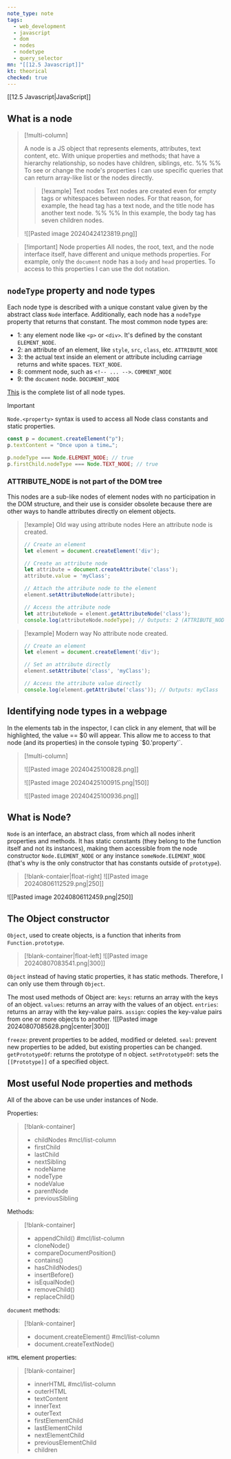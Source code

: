```yaml
---
note_type: note
tags:
  - web_development
  - javascript
  - dom
  - nodes
  - nodetype
  - query_selector
mn: "[[12.5 Javascript]]"
kt: theorical
checked: true
---
```

[[12.5 Javascript|JavaScript]]

## What is a node
>[!multi-column]
>
>A node is a JS object that represents elements, attributes, text content, etc. With unique properties and methods; that have a hierarchy relationship, so nodes have children, siblings, etc. 
>%% %%
>To see or change the node's properties I can use specific queries that can return array-like list or the nodes directly. 
>
>>[!example] Text nodes
>>Text nodes are created even for empty tags or whitespaces between nodes. For that reason, for example, the head tag has a text node, and the title node has another text node. 
>%% %%
>In this example, the body tag has seven children nodes. 
>
>![[Pasted image 20240424123819.png]]

>[!important] Node properties
>All nodes, the root, text, and the node interface itself, have different and unique methods properties. For example, only the `document` node has a `body` and `head` properties. To access to this properties I can use the dot notation. 

## `nodeType` property and node types
Each node type is described with a unique constant value given by the abstract class `Node` interface. Additionally, each node has a `nodeType` property that returns that constant. The most common node types are:

- 1: any element node like `<p>` or `<div>`. It's defined by the constant `ELEMENT_NODE`.
- 2: an attribute of an element, like `style`, `src`, `class`, etc. `ATTRIBUTE_NODE`
- 3: the actual text inside an element or attribute including carriage returns and white spaces. `TEXT_NODE`. 
- 8: comment node, such as `<!-- ... -->`. `COMMENT_NODE`
- 9: the `document` node. `DOCUMENT_NODE`

[This](https://developer.mozilla.org/en-US/docs/Web/API/Node/nodeType) is the complete list of all node types. 

>[!important]
>`Node.<property>` syntax is used to access all Node class constants and static properties. 

```js
const p = document.createElement("p");
p.textContent = "Once upon a time…";

p.nodeType === Node.ELEMENT_NODE; // true
p.firstChild.nodeType === Node.TEXT_NODE; // true
```

### ATTRIBUTE_NODE is not part of the DOM tree
This nodes are a sub-like nodes of element nodes with no participation in the DOM structure, and their use is consider obsolete because there are other ways to handle attributes directly on element objects.

>[!example] Old way using attribute nodes
>Here an attribute node is created. 
>```js
>// Create an element
>let element = document.createElement('div');
>
>// Create an attribute node
>let attribute = document.createAttribute('class');
>attribute.value = 'myClass';
>
>// Attach the attribute node to the element
>element.setAttributeNode(attribute);
>
>// Access the attribute node
>let attributeNode = element.getAttributeNode('class');
>console.log(attributeNode.nodeType); // Outputs: 2 (ATTRIBUTE_NODE)
>```

>[!example] Modern way
>No attribute node created. 
>```js
>// Create an element
>let element = document.createElement('div');
>
>// Set an attribute directly
>element.setAttribute('class', 'myClass');
>
>// Access the attribute value directly
>console.log(element.getAttribute('class')); // Outputs: myClass
>```
## Identifying node types in a webpage
In the elements tab in the inspector, I can click in any element, that will be highlighted, the value == $0 will appear. This allow me to access to that node (and its properties) in the console typing `$0.'property'`.

>[!multi-column]
>
>![[Pasted image 20240425100828.png]]
>
>![[Pasted image 20240425100915.png|150]]
>
>![[Pasted image 20240425100936.png]]


## What is Node?
`Node` is an interface, an abstract class, from which all nodes inherit properties and methods. It has static constants (they belong to the function itself and not its instances), making them accessible from the node constructor `Node.ELEMENT_NODE` or any instance `someNode.ELEMENT_NODE` (that's why is the only constructor that has constants outside of `prototype`). 

>[!blank-contaier|float-right]
>![[Pasted image 20240806112529.png|250]]

![[Pasted image 20240806112459.png|250]] 


## The Object constructor
`Object`, used to create objects, is a function that inherits from `Function.prototype`.

>[!blank-container|float-left]
>![[Pasted image 20240807083541.png|300]]

`Object` instead of having static properties, it has static methods. Therefore, I can only use them through `Object`.

The most used methods of Object are: 
`keys`: returns an array with the keys of an object.
`values`: returns an array with the values of an object.
`entries`: returns an array with the key-value pairs.
`assign`: copies the key-value pairs from one or more objects to another.
![[Pasted image 20240807085628.png|center|300]]

`freeze`: prevent properties to be added, modified or deleted. 
`seal`: prevent new properties to be added, but existing properties can be changed.
`getPrototypeOf`: returns the prototype of n object. 
`setPrototypeOf`: sets the `[[Prototype]]` of a specified object.

## Most useful Node properties and methods
All of the above can be use under instances of Node.

Properties:
>[!blank-container]
>- childNodes #mcl/list-column 
>- firstChild
>- lastChild
>- nextSibling
>- nodeName
>- nodeType
>- nodeValue
>- parentNode
>- previousSibling

Methods:

>[!blank-container]
>- appendChild() #mcl/list-column 
>- cloneNode()
>- compareDocumentPosition()
>- contains()
>- hasChildNodes()
>- insertBefore()
>- isEqualNode()
>- removeChild()
>- replaceChild()

`document` methods:

>[!blank-container]
>- document.createElement() #mcl/list-column 
>- document.createTextNode()

`HTML` element properties:

>[!blank-container]
>- innerHTML #mcl/list-column 
>- outerHTML
>- textContent
>- innerText
>- outerText
>- firstElementChild
>- lastElementChild
>- nextElementChild
>- previousElementChild
>- children

